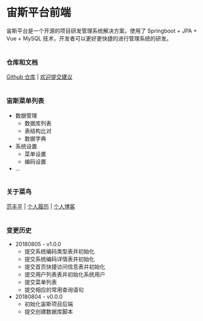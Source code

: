 # 宙斯平台前端
宙斯平台是一个开源的项目研发管理系统解决方案。使用了 Springboot + JPA + Vue + MySQL 技术，开发者可以更好更快捷的进行管理系统的研发。
<br><br>

### **仓库和文档**
[Github 仓库](https://github.com/Aaronffp/fanfengping-zeus.git) | 
[欢迎提交建议](https://github.com/Aaronffp/fanfengping-zeus/issues) 
<br><br>

### **宙斯菜单列表**
* 数据管理
  * 数据库列表
  * 表结构比对
  * 数据字典
* 系统设置
  * 菜单设置
  * 编码设置
* ...
<br><br>

### **关于菜鸟**
[范丰平](263869564@qq.com) | 
[个人履历](http://www.fanfengping.com/) | 
[个人博客](http://www.cnblogs.com/fengpingfan/)
<br><br>

### **变更历史**
* 20180805 - v1.0.0
  * 提交系统编码类型表并初始化
  * 提交系统编码详情表并初始化
  * 提交首页快捷访问信息表并初始化
  * 提交用户列表表并初始化系统用户
  * 提交菜单列表
  * 提交相应的常用查询语句
* 20180804 - v0.0.0
  * 初始化宙斯项目后端
  * 提交创建数据库脚本
<br><br><br><br>


